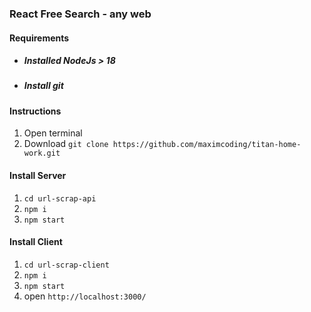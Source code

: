 ### React Free Search - any web

#### Requirements

* ##### Installed NodeJs > 18
* ##### Install git

#### Instructions

1. Open terminal 
2. Download `git clone https://github.com/maximcoding/titan-home-work.git`

#### Install Server

1. `cd url-scrap-api`
2. `npm i`
3. `npm start`

#### Install Client

1. `cd url-scrap-client`
2. `npm i`
3. `npm start`
4. open `http://localhost:3000/`


